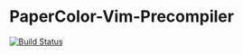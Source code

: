 PaperColor-Vim-Precompiler
==========================

[![Build Status](https://travis-ci.org/NLKNguyen/papercolor-vim-precompiler.svg?branch=master)](https://travis-ci.org/NLKNguyen/papercolor-vim-precompiler)
